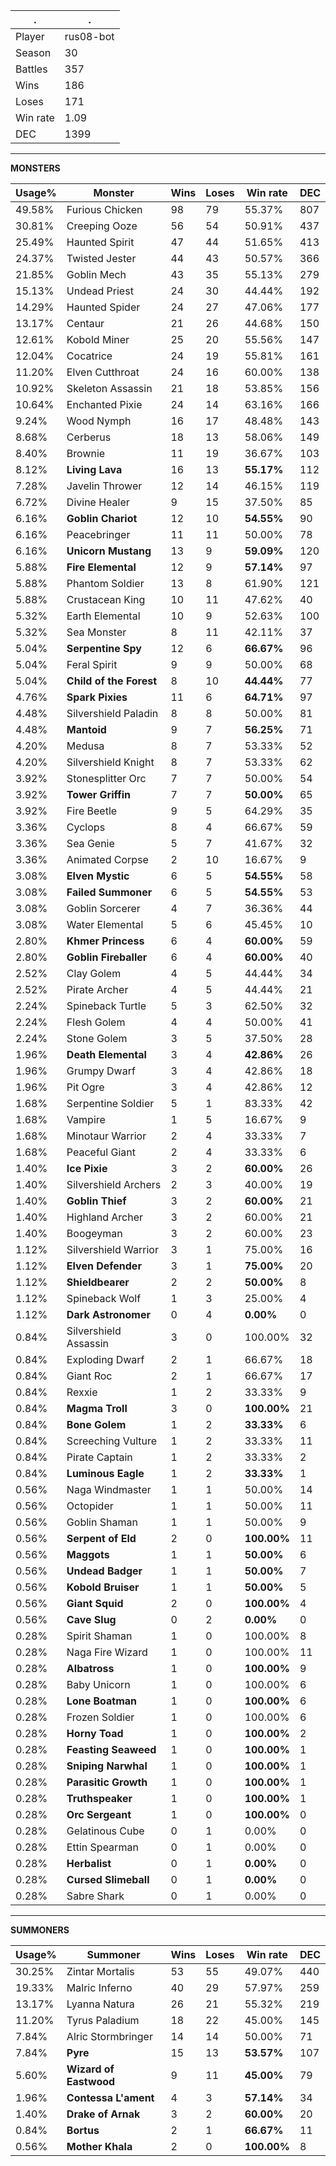 .|.
|-|-
Player|rus08-bot
Season|30
Battles|357
Wins|186
Loses|171
Win rate|1.09
DEC|1399

---
**MONSTERS**

Usage%|Monster|Wins|Loses|Win rate|DEC|
-|-|-|-|-|-|
49.58%|Furious Chicken|98|79|55.37%|807|
30.81%|Creeping Ooze|56|54|50.91%|437|
25.49%|Haunted Spirit|47|44|51.65%|413|
24.37%|Twisted Jester|44|43|50.57%|366|
21.85%|Goblin Mech|43|35|55.13%|279|
15.13%|Undead Priest|24|30|44.44%|192|
14.29%|Haunted Spider|24|27|47.06%|177|
13.17%|Centaur|21|26|44.68%|150|
12.61%|Kobold Miner|25|20|55.56%|147|
12.04%|Cocatrice|24|19|55.81%|161|
11.20%|Elven Cutthroat|24|16|60.00%|138|
10.92%|Skeleton Assassin|21|18|53.85%|156|
10.64%|Enchanted Pixie|24|14|63.16%|166|
9.24%|Wood Nymph|16|17|48.48%|143|
8.68%|Cerberus|18|13|58.06%|149|
8.40%|Brownie|11|19|36.67%|103|
8.12%|**Living Lava**|16|13|**55.17%**|112|
7.28%|Javelin Thrower|12|14|46.15%|119|
6.72%|Divine Healer|9|15|37.50%|85|
6.16%|**Goblin Chariot**|12|10|**54.55%**|90|
6.16%|Peacebringer|11|11|50.00%|78|
6.16%|**Unicorn Mustang**|13|9|**59.09%**|120|
5.88%|**Fire Elemental**|12|9|**57.14%**|97|
5.88%|Phantom Soldier|13|8|61.90%|121|
5.88%|Crustacean King|10|11|47.62%|40|
5.32%|Earth Elemental|10|9|52.63%|100|
5.32%|Sea Monster|8|11|42.11%|37|
5.04%|**Serpentine Spy**|12|6|**66.67%**|96|
5.04%|Feral Spirit|9|9|50.00%|68|
5.04%|**Child of the Forest**|8|10|**44.44%**|77|
4.76%|**Spark Pixies**|11|6|**64.71%**|97|
4.48%|Silvershield Paladin|8|8|50.00%|81|
4.48%|**Mantoid**|9|7|**56.25%**|71|
4.20%|Medusa|8|7|53.33%|52|
4.20%|Silvershield Knight|8|7|53.33%|62|
3.92%|Stonesplitter Orc|7|7|50.00%|54|
3.92%|**Tower Griffin**|7|7|**50.00%**|65|
3.92%|Fire Beetle|9|5|64.29%|35|
3.36%|Cyclops|8|4|66.67%|59|
3.36%|Sea Genie|5|7|41.67%|32|
3.36%|Animated Corpse|2|10|16.67%|9|
3.08%|**Elven Mystic**|6|5|**54.55%**|58|
3.08%|**Failed Summoner**|6|5|**54.55%**|53|
3.08%|Goblin Sorcerer|4|7|36.36%|44|
3.08%|Water Elemental|5|6|45.45%|10|
2.80%|**Khmer Princess**|6|4|**60.00%**|59|
2.80%|**Goblin Fireballer**|6|4|**60.00%**|40|
2.52%|Clay Golem|4|5|44.44%|34|
2.52%|Pirate Archer|4|5|44.44%|21|
2.24%|Spineback Turtle|5|3|62.50%|32|
2.24%|Flesh Golem|4|4|50.00%|41|
2.24%|Stone Golem|3|5|37.50%|28|
1.96%|**Death Elemental**|3|4|**42.86%**|26|
1.96%|Grumpy Dwarf|3|4|42.86%|18|
1.96%|Pit Ogre|3|4|42.86%|12|
1.68%|Serpentine Soldier|5|1|83.33%|42|
1.68%|Vampire|1|5|16.67%|9|
1.68%|Minotaur Warrior|2|4|33.33%|7|
1.68%|Peaceful Giant|2|4|33.33%|6|
1.40%|**Ice Pixie**|3|2|**60.00%**|26|
1.40%|Silvershield Archers|2|3|40.00%|19|
1.40%|**Goblin Thief**|3|2|**60.00%**|21|
1.40%|Highland Archer|3|2|60.00%|21|
1.40%|Boogeyman|3|2|60.00%|23|
1.12%|Silvershield Warrior|3|1|75.00%|16|
1.12%|**Elven Defender**|3|1|**75.00%**|20|
1.12%|**Shieldbearer**|2|2|**50.00%**|8|
1.12%|Spineback Wolf|1|3|25.00%|4|
1.12%|**Dark Astronomer**|0|4|**0.00%**|0|
0.84%|Silvershield Assassin|3|0|100.00%|32|
0.84%|Exploding Dwarf|2|1|66.67%|18|
0.84%|Giant Roc|2|1|66.67%|17|
0.84%|Rexxie|1|2|33.33%|9|
0.84%|**Magma Troll**|3|0|**100.00%**|21|
0.84%|**Bone Golem**|1|2|**33.33%**|6|
0.84%|Screeching Vulture|1|2|33.33%|11|
0.84%|Pirate Captain|1|2|33.33%|2|
0.84%|**Luminous Eagle**|1|2|**33.33%**|1|
0.56%|Naga Windmaster|1|1|50.00%|14|
0.56%|Octopider|1|1|50.00%|11|
0.56%|Goblin Shaman|1|1|50.00%|9|
0.56%|**Serpent of Eld**|2|0|**100.00%**|11|
0.56%|**Maggots**|1|1|**50.00%**|6|
0.56%|**Undead Badger**|1|1|**50.00%**|7|
0.56%|**Kobold Bruiser**|1|1|**50.00%**|5|
0.56%|**Giant Squid**|2|0|**100.00%**|4|
0.56%|**Cave Slug**|0|2|**0.00%**|0|
0.28%|Spirit Shaman|1|0|100.00%|8|
0.28%|Naga Fire Wizard|1|0|100.00%|11|
0.28%|**Albatross**|1|0|**100.00%**|9|
0.28%|Baby Unicorn|1|0|100.00%|6|
0.28%|**Lone Boatman**|1|0|**100.00%**|6|
0.28%|Frozen Soldier|1|0|100.00%|6|
0.28%|**Horny Toad**|1|0|**100.00%**|2|
0.28%|**Feasting Seaweed**|1|0|**100.00%**|1|
0.28%|**Sniping Narwhal**|1|0|**100.00%**|1|
0.28%|**Parasitic Growth**|1|0|**100.00%**|1|
0.28%|**Truthspeaker**|1|0|**100.00%**|1|
0.28%|**Orc Sergeant**|1|0|**100.00%**|0|
0.28%|Gelatinous Cube|0|1|0.00%|0|
0.28%|Ettin Spearman|0|1|0.00%|0|
0.28%|**Herbalist**|0|1|**0.00%**|0|
0.28%|**Cursed Slimeball**|0|1|**0.00%**|0|
0.28%|Sabre Shark|0|1|0.00%|0|

---
**SUMMONERS**

Usage%|Summoner|Wins|Loses|Win rate|DEC|
-|-|-|-|-|-|
30.25%|Zintar Mortalis|53|55|49.07%|440|
19.33%|Malric Inferno|40|29|57.97%|259|
13.17%|Lyanna Natura|26|21|55.32%|219|
11.20%|Tyrus Paladium|18|22|45.00%|145|
7.84%|Alric Stormbringer|14|14|50.00%|71|
7.84%|**Pyre**|15|13|**53.57%**|107|
5.60%|**Wizard of Eastwood**|9|11|**45.00%**|79|
1.96%|**Contessa L'ament**|4|3|**57.14%**|34|
1.40%|**Drake of Arnak**|3|2|**60.00%**|20|
0.84%|**Bortus**|2|1|**66.67%**|11|
0.56%|**Mother Khala**|2|0|**100.00%**|8|
